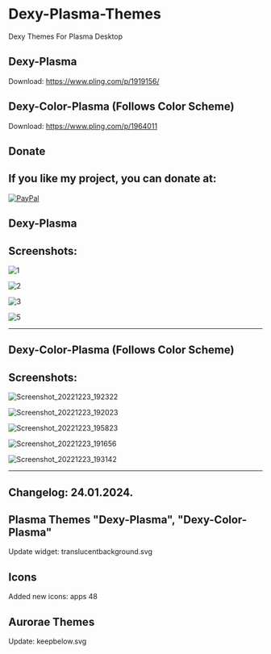 # Dexy-Plasma-Themes

Dexy Themes For Plasma Desktop

Dexy-Plasma
-----------

Download: https://www.pling.com/p/1919156/

Dexy-Color-Plasma (Follows Color Scheme)
------------------------------------------

Download: https://www.pling.com/p/1964011


<html>
  <head>
    <meta charset="utf-8" />
  </head>
  <body>
    <h2>Donate</h2>
    <h2>If you like my project, you can donate at:</h2>
    <a href="https://www.paypal.com/paypalme/VesnaLazic">
    <img src="PayPal.png" alt="PayPal" />
    </a>
  </body>
</html>



Dexy-Plasma
-----------

Screenshots:
-------------


![1](https://user-images.githubusercontent.com/45247573/195152945-b005a7f7-d460-4205-a101-009010a13cea.png)

![2](https://user-images.githubusercontent.com/45247573/195152562-9cecc1d9-5a2a-478e-9a8d-962784e32f9b.png)

![3](https://user-images.githubusercontent.com/45247573/195152653-59a47253-3cb7-45da-9370-a6db56353748.png)

![5](https://user-images.githubusercontent.com/45247573/195153860-b5fc4561-c575-48ce-b125-b696af247810.png)
______________________________________________________________________________________________________________


Dexy-Color-Plasma (Follows Color Scheme)
----------------------------------------

Screenshots:
-------------

![Screenshot_20221223_192322](https://user-images.githubusercontent.com/45247573/209803033-b66af263-f4eb-47a7-a4cf-edecb7821e63.jpg)

![Screenshot_20221223_192023](https://user-images.githubusercontent.com/45247573/209803076-abb07881-a35a-411e-8278-df65b3e7f119.jpg)

![Screenshot_20221223_195823](https://user-images.githubusercontent.com/45247573/209803103-98b8415e-54f9-449b-92e6-3726513b4069.jpg)

![Screenshot_20221223_191656](https://user-images.githubusercontent.com/45247573/209803882-ed7ee166-a0e7-4aa4-a952-790ea60b4fac.png)

![Screenshot_20221223_193142](https://user-images.githubusercontent.com/45247573/209803243-fc053caa-0fb8-4add-a7ec-0a368c2d40f6.jpg)

______________________________________________________________________________________________________________________________________


Changelog: 24.01.2024.
------------------------

Plasma Themes "Dexy-Plasma", "Dexy-Color-Plasma"
------------------------------------------------

Update widget: translucentbackground.svg

Icons
-----

Added new icons: apps 48

Aurorae Themes
---------------

Update: keepbelow.svg



















